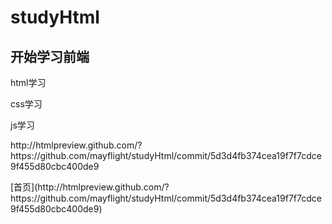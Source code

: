 # studyHtml

## 开始学习前端
html学习

css学习

js学习

<p>http://htmlpreview.github.com/?https://github.com/mayflight/studyHtml/commit/5d3d4fb374cea19f7f7cdce9f455d80cbc400de9</p>
[首页](http://htmlpreview.github.com/?https://github.com/mayflight/studyHtml/commit/5d3d4fb374cea19f7f7cdce9f455d80cbc400de9)